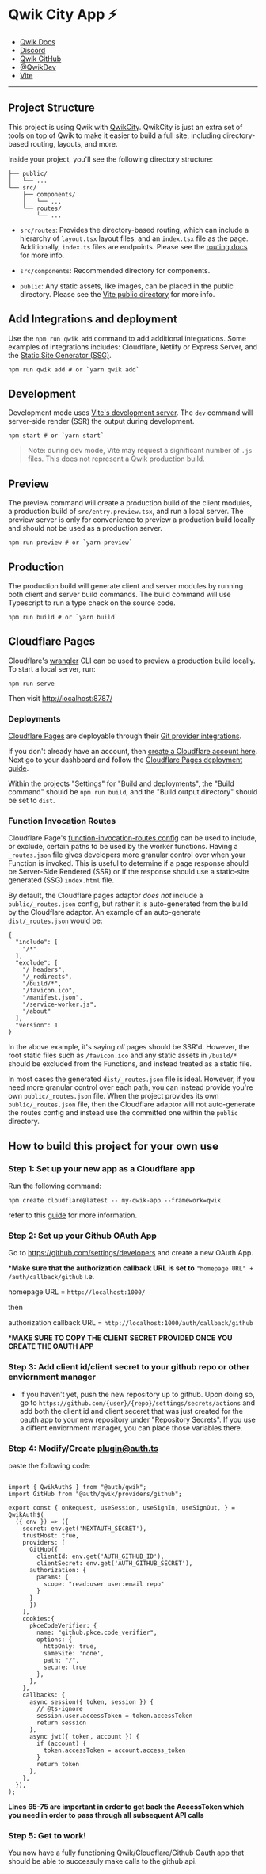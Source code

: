 # Qwik City App ⚡️

- [Qwik Docs](https://qwik.dev/)
- [Discord](https://qwik.dev/chat)
- [Qwik GitHub](https://github.com/QwikDev/qwik)
- [@QwikDev](https://twitter.com/QwikDev)
- [Vite](https://vitejs.dev/)

---

## Project Structure

This project is using Qwik with [QwikCity](https://qwik.dev/qwikcity/overview/). QwikCity is just an extra set of tools on top of Qwik to make it easier to build a full site, including directory-based routing, layouts, and more.

Inside your project, you'll see the following directory structure:

```
├── public/
│   └── ...
└── src/
    ├── components/
    │   └── ...
    └── routes/
        └── ...
```

- `src/routes`: Provides the directory-based routing, which can include a hierarchy of `layout.tsx` layout files, and an `index.tsx` file as the page. Additionally, `index.ts` files are endpoints. Please see the [routing docs](https://qwik.dev/qwikcity/routing/overview/) for more info.

- `src/components`: Recommended directory for components.

- `public`: Any static assets, like images, can be placed in the public directory. Please see the [Vite public directory](https://vitejs.dev/guide/assets.html#the-public-directory) for more info.

## Add Integrations and deployment

Use the `npm run qwik add` command to add additional integrations. Some examples of integrations includes: Cloudflare, Netlify or Express Server, and the [Static Site Generator (SSG)](https://qwik.dev/qwikcity/guides/static-site-generation/).

```shell
npm run qwik add # or `yarn qwik add`
```

## Development

Development mode uses [Vite's development server](https://vitejs.dev/). The `dev` command will server-side render (SSR) the output during development.

```shell
npm start # or `yarn start`
```

> Note: during dev mode, Vite may request a significant number of `.js` files. This does not represent a Qwik production build.

## Preview

The preview command will create a production build of the client modules, a production build of `src/entry.preview.tsx`, and run a local server. The preview server is only for convenience to preview a production build locally and should not be used as a production server.

```shell
npm run preview # or `yarn preview`
```

## Production

The production build will generate client and server modules by running both client and server build commands. The build command will use Typescript to run a type check on the source code.

```shell
npm run build # or `yarn build`
```

## Cloudflare Pages

Cloudflare's [wrangler](https://github.com/cloudflare/wrangler) CLI can be used to preview a production build locally. To start a local server, run:

```
npm run serve
```

Then visit [http://localhost:8787/](http://localhost:8787/)

### Deployments

[Cloudflare Pages](https://pages.cloudflare.com/) are deployable through their [Git provider integrations](https://developers.cloudflare.com/pages/platform/git-integration/).

If you don't already have an account, then [create a Cloudflare account here](https://dash.cloudflare.com/sign-up/pages). Next go to your dashboard and follow the [Cloudflare Pages deployment guide](https://developers.cloudflare.com/pages/framework-guides/deploy-anything/).

Within the projects "Settings" for "Build and deployments", the "Build command" should be `npm run build`, and the "Build output directory" should be set to `dist`.

### Function Invocation Routes

Cloudflare Page's [function-invocation-routes config](https://developers.cloudflare.com/pages/platform/functions/routing/#functions-invocation-routes) can be used to include, or exclude, certain paths to be used by the worker functions. Having a `_routes.json` file gives developers more granular control over when your Function is invoked.
This is useful to determine if a page response should be Server-Side Rendered (SSR) or if the response should use a static-site generated (SSG) `index.html` file.

By default, the Cloudflare pages adaptor _does not_ include a `public/_routes.json` config, but rather it is auto-generated from the build by the Cloudflare adaptor. An example of an auto-generate `dist/_routes.json` would be:

```
{
  "include": [
    "/*"
  ],
  "exclude": [
    "/_headers",
    "/_redirects",
    "/build/*",
    "/favicon.ico",
    "/manifest.json",
    "/service-worker.js",
    "/about"
  ],
  "version": 1
}
```

In the above example, it's saying _all_ pages should be SSR'd. However, the root static files such as `/favicon.ico` and any static assets in `/build/*` should be excluded from the Functions, and instead treated as a static file.

In most cases the generated `dist/_routes.json` file is ideal. However, if you need more granular control over each path, you can instead provide you're own `public/_routes.json` file. When the project provides its own `public/_routes.json` file, then the Cloudflare adaptor will not auto-generate the routes config and instead use the committed one within the `public` directory.


## How to build this project for your own use

### Step 1: Set up your new app as a Cloudflare app

Run the following command:

`npm create cloudflare@latest -- my-qwik-app --framework=qwik`

refer to this [guide](https://developers.cloudflare.com/pages/framework-guides/deploy-a-qwik-site/) for more information.

### Step 2: Set up your Github OAuth App

Go to https://github.com/settings/developers and create a new OAuth App.

***Make sure that the authorization callback URL is set to** `"homepage URL" + /auth/callback/github` i.e. 

homepage URL = `http://localhost:1000/`

then

authorization callback URL = `http://localhost:1000/auth/callback/github`

***MAKE SURE TO COPY THE CLIENT SECRET PROVIDED ONCE YOU CREATE THE OAUTH APP**

### Step 3: Add client id/client secret to your github repo or other enviornment manager

- If you haven't yet, push the new repository up to github. Upon doing so, go to `https://github.com/{user}/{repo}/settings/secrets/actions` and add both the client id and client seceret that was just created for the oauth app to your new repository under "Repository Secrets". If you use a diffent enviornment manager, you can place those variables there. 


### Step 4: Modify/Create plugin@auth.ts


paste the following code: 

```

import { QwikAuth$ } from "@auth/qwik";
import GitHub from "@auth/qwik/providers/github";

export const { onRequest, useSession, useSignIn, useSignOut, } = QwikAuth$(
  ({ env }) => ({
    secret: env.get('NEXTAUTH_SECRET'),
    trustHost: true,
    providers: [
      GitHub({
        clientId: env.get('AUTH_GITHUB_ID'),
        clientSecret: env.get('AUTH_GITHUB_SECRET'),
      authorization: {
        params: {
          scope: "read:user user:email repo"
        }
      }
      })
    ],
    cookies:{
      pkceCodeVerifier: {
        name: "github.pkce.code_verifier",
        options: {
          httpOnly: true,
          sameSite: 'none',
          path: "/",
          secure: true
        },
      },
    },
    callbacks: {
      async session({ token, session }) {
        // @ts-ignore
        session.user.accessToken = token.accessToken
        return session
      },
      async jwt({ token, account }) {
        if (account) {
          token.accessToken = account.access_token
        }
        return token
      },
    },
  }),
);
```

**Lines 65-75 are important in order to get back the AccessToken which you need in order to pass through all subsequent API calls**

### Step 5: Get to work!

You now have a fully functioning Qwik/Cloudflare/Github Oauth app that should be able to successuly make calls to the github api. 
